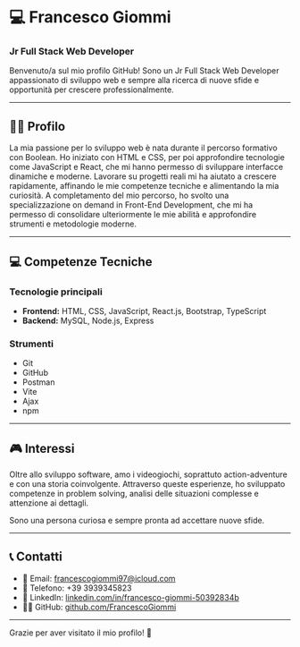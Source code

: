 # 💻 Francesco Giommi

### Jr Full Stack Web Developer

Benvenuto/a sul mio profilo GitHub! Sono un Jr Full Stack Web Developer appassionato di sviluppo web e sempre alla ricerca di nuove sfide e opportunità per crescere professionalmente.

---

## 🧑‍💼 Profilo

 La mia passione per lo sviluppo web è nata durante il percorso formativo con Boolean. Ho iniziato con HTML e CSS, per poi approfondire tecnologie come JavaScript e React, che mi hanno permesso di sviluppare interfacce dinamiche e moderne.
 Lavorare su progetti reali mi ha aiutato a crescere rapidamente, affinando le mie competenze tecniche e alimentando la mia curiosità.
 A completamento del mio percorso, ho svolto una specializzazione on demand in Front-End Development, che mi ha permesso di consolidare ulteriormente le mie abilità e approfondire strumenti e metodologie moderne.

---

## 💻 Competenze Tecniche

### Tecnologie principali

- **Frontend:** HTML, CSS, JavaScript, React.js, Bootstrap, TypeScript  
- **Backend:** MySQL, Node.js, Express  


### Strumenti

- Git  
- GitHub  
- Postman  
- Vite  
- Ajax  
- npm   

---

## 🎮 Interessi

Oltre allo sviluppo software, amo i videogiochi, soprattuto action-adventure e con una storia coinvolgente. Attraverso queste esperienze, ho sviluppato competenze in problem solving, analisi delle situazioni complesse e attenzione ai dettagli.

Sono una persona curiosa e sempre pronta ad accettare nuove sfide.

---

## 📞 Contatti

- 📧 Email: [francescogiommi97@icloud.com](mailto:francescogiommi97@icloud.com)  
- 📱 Telefono: +39 3939345823  
- 💼 LinkedIn: [linkedin.com/in/francesco-giommi-50392834b](https://www.linkedin.com/in/francesco-giommi-50392834b/)  
- 🧑‍💻 GitHub: [github.com/FrancescoGiommi](https://github.com/FrancescoGiommi)

---

Grazie per aver visitato il mio profilo! 🚀  





